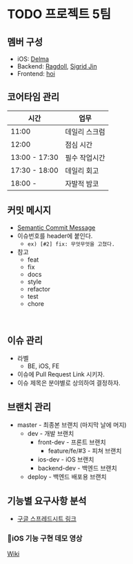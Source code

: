 # TODO 프로젝트 5팀

## 멤버 구성
* iOS: [Delma](https://github.com/delmaSong)
* Backend: [Ragdoll](https://github.com/MuseopKim), [Sigrid Jin](https://github.com/jypthemiracle)
* Frontend: [hoi](https://github.com/choichoigang)

## 코어타임 관리
| 시간          | 업무          |
| ------------- | ------------- |
| 11:00         | 데일리 스크럼 |
| 12:00         | 점심 시간     |
| 13:00 - 17:30 | 필수 작업시간 |
| 17:30 - 18:00 | 데일리 회고   |
| 18:00 -       | 자발적 밤코   |
## 커밋 메시지
* [Semantic Commit Message](https://gist.github.com/joshbuchea/6f47e86d2510bce28f8e7f42ae84c716)
* 이슈번호를 header에 붙인다.
    * ```ex) [#2] fix: 무엇무엇을 고쳤다.```
* 참고
    * feat
    * fix
    * docs
    * style
    * refactor
    * test
    * chore
<br>

## 이슈 관리
* 라벨
    * BE, iOS, FE
* 이슈에 Pull Request Link 시키자.
* 이슈 제목은 분야별로 상의하여 결정하자.

## 브랜치 관리
* master - 최종본 브랜치 (마지막 날에 머지)
    * dev - 개발 브랜치
        * front-dev - 프론트 브랜치
            * feature/fe/#3 - 피쳐 브랜치
        * ios-dev - iOS 브랜치
        * backend-dev - 백엔드 브랜치
    * deploy - 백엔드 배포용 브랜치

## 기능별 요구사항 분석
* [구글 스프레드시트 링크](https://docs.google.com/spreadsheets/d/1KZeeN41VIgMc5-cskkJyRr3-WomQLL1BrN4iYeQ231k/edit?usp=sharing)



### 📱iOS 기능 구현 데모 영상

[Wiki](https://github.com/codesquad-member-2020/todo-5/wiki/TodoApp---iOS-기능-구현-사항)

